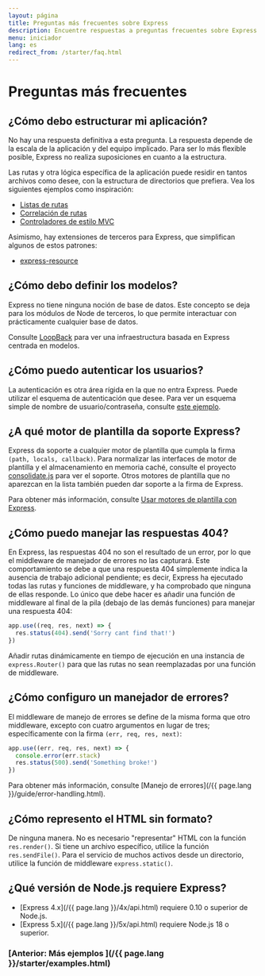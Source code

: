 ```yaml
---
layout: página
title: Preguntas más frecuentes sobre Express
description: Encuentre respuestas a preguntas frecuentes sobre Express.js, incluyendo temas sobre estructura de aplicaciones, modelos, autenticación, motores de plantillas, manejo de errores, y más.
menu: iniciador
lang: es
redirect_from: /starter/faq.html
---
```


# Preguntas más frecuentes

## ¿Cómo debo estructurar mi aplicación?

No hay una respuesta definitiva a esta pregunta. La respuesta depende de la escala de la aplicación y del equipo implicado. Para ser lo más flexible posible, Express no realiza suposiciones en cuanto a la estructura.

Las rutas y otra lógica específica de la aplicación puede residir en tantos archivos como desee, con la estructura de directorios que prefiera. Vea los siguientes ejemplos como inspiración:

- [Listas de rutas](https://github.com/expressjs/express/blob/4.13.1/examples/route-separation/index.js#L32-47)
- [Correlación de rutas](https://github.com/expressjs/express/blob/4.13.1/examples/route-map/index.js#L52-L66)
- [Controladores de estilo MVC](https://github.com/expressjs/express/tree/master/examples/mvc)

Asimismo, hay extensiones de terceros para Express, que simplifican algunos de estos patrones:

- [express-resource](https://github.com/expressjs/express-resource)

## ¿Cómo debo definir los modelos?

Express no tiene ninguna noción de base de datos. Este concepto se deja para los módulos de Node de terceros, lo que permite interactuar con prácticamente cualquier base de datos.

Consulte [LoopBack](http://loopback.io) para ver una infraestructura basada en Express centrada en modelos.

## ¿Cómo puedo autenticar los usuarios?

La autenticación es otra área rígida en la que no entra Express. Puede utilizar el esquema de autenticación que desee.
Para ver un esquema simple de nombre de usuario/contraseña, consulte [este ejemplo](https://github.com/expressjs/express/tree/master/examples/auth).

## ¿A qué motor de plantilla da soporte Express?

Express da soporte a cualquier motor de plantilla que cumpla la firma `(path, locals, callback)`.
Para normalizar las interfaces de motor de plantilla y el almacenamiento en memoria caché, consulte el proyecto [consolidate.js](https://github.com/visionmedia/consolidate.js) para ver el soporte. Otros motores de plantilla que no aparezcan en la lista también pueden dar soporte a la firma de Express.

Para obtener más información, consulte [Usar motores de plantilla con Express](/{{page.lang}}/guide/using-template-engines.html).

## ¿Cómo puedo manejar las respuestas 404?

En Express, las respuestas 404 no son el resultado de un error, por lo que el middleware de manejador de errores no las capturará. Este comportamiento se debe a que una respuesta 404 simplemente indica la ausencia de trabajo adicional pendiente; es decir, Express ha ejecutado todas las rutas y funciones de middleware, y ha comprobado que ninguna de ellas responde. Lo único que debe hacer es añadir una función de middleware al final de la pila (debajo de las demás funciones) para manejar una respuesta 404:

```js
app.use((req, res, next) => {
  res.status(404).send('Sorry cant find that!')
})
```

Añadir rutas dinámicamente en tiempo de ejecución en una instancia de `express.Router()`
para que las rutas no sean reemplazadas por una función de middleware.

## ¿Cómo configuro un manejador de errores?

El middleware de manejo de errores se define de la misma forma que otro middleware, excepto con cuatro argumentos en lugar de tres; específicamente con la firma `(err, req, res, next)`:

```js
app.use((err, req, res, next) => {
  console.error(err.stack)
  res.status(500).send('Something broke!')
})
```

Para obtener más información, consulte [Manejo de errores](/{{ page.lang }}/guide/error-handling.html).

## ¿Cómo represento el HTML sin formato?

De ninguna manera. No es necesario "representar" HTML con la función `res.render()`.
Si tiene un archivo específico, utilice la función `res.sendFile()`.
Para el servicio de muchos activos desde un directorio, utilice la función de middleware `express.static()`.

## ¿Qué versión de Node.js requiere Express?

- [Express 4.x](/{{ page.lang }}/4x/api.html) requiere 0.10 o superior de Node.js.
- [Express 5.x](/{{ page.lang }}/5x/api.html) requiere Node.js 18 o superior.

### [Anterior: Más ejemplos ](/{{ page.lang }}/starter/examples.html)
